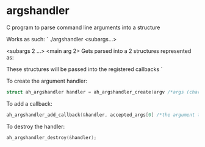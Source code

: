 # argshandler
C program to parse command line arguments into a structure

Works as such:
`
./argshandler <subargs...> <main arg> <subargs 2 ...> <main arg 2>
Gets parsed into a 2 structures represented as:
<main arg>            <main arg 2>
<subargs>             <subargs 2>
<len(sub args)>       <len(subargs 2)>

These structures will be passed into the registered callbacks
 `
 
 To create the argument handler:
 ```c
 struct ah_argshandler handler = ah_argshandler_create(argv /*args (char**)*/, argc /*number of args*/, accepted_args /*args to parse*/, accepted_args_size /*number of args to parse*/, ignored /*number of arguments to irngore from the start*/);
 ```
 To add a callback:
 ```c
 ah_argshandler_add_callback(&handler, accepted_args[0] /*the argument to register with (eg: -o)*/, callback /*the callback*/);
 ```
 To destroy the handler:
 ```c
 ah_argshandler_destroy(&handler);
 ```
